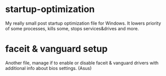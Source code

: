 # startup-optimization
My really small post startup optimization file for Windows.
It lowers priority of some processes, kills some, stops services&drives and more.

# faceit & vanguard setup
Another file, manage if to enable or disable faceit & vanguard drivers with additional info about bios settings. (Asus)
